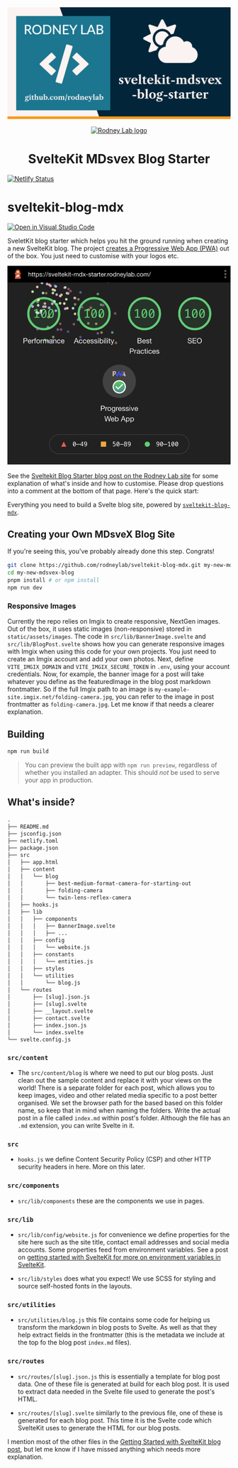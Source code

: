 <img src="./images/rodneylab-github-sveltekit-blog-mdx.png" alt="Rodney Lab sveltekit-blog-mdx Github banner">

<p align="center">
  <a aria-label="Open Rodney Lab site" href="https://rodneylab.com" rel="nofollow noopener noreferrer">
    <img alt="Rodney Lab logo" src="https://rodneylab.com/assets/icon.png" width="60" />
  </a>
</p>
<h1 align="center">
  SvelteKit MDsvex Blog Starter
</h1>

[![Netlify Status](https://api.netlify.com/api/v1/badges/8d9d4d4d-6fdf-439c-944f-7a73791b676d/deploy-status)](https://app.netlify.com/sites/zealous-jackson-f2037b/deploys)

# sveltekit-blog-mdx

[![Open in Visual Studio Code](https://open.vscode.dev/badges/open-in-vscode.svg)](https://open.vscode.dev/rodneylab/sveltekit-blog-mdx)

SveletKit blog starter which helps you hit the ground running when creating a new SvelteKit blog. The project <a aria-label="Read about how to customise the P W A functionality" href="https://rodneylab.com/sveltekit-pwa/">creates a Progressive Web App (PWA)</a> out of the box. You just need to customise with your logos etc.

<img src="./images/rodneylab-github-sveltekit-blog-mdx-lighthouse.png" alt="Rodney Lab sveltekit-blog-mdx Github banner">

See the [Sveltekit Blog Starter blog post on the Rodney Lab site](https://rodneylab.com/sveltekit-blog-starter/) for some explanation of what's inside and how to customise. Please drop questions into a comment at the bottom of that page. Here's the quick start:

Everything you need to build a Svelte blog site, powered by [`sveltekit-blog-mdx`](https://github.com/rodneylab/sveltekit-blog-mdx.git).

## Creating your Own MDsveX Blog Site

If you're seeing this, you've probably already done this step. Congrats!

```bash
git clone https://github.com/rodneylab/sveltekit-blog-mdx.git my-new-mdsvex-blog
cd my-new-mdsvex-blog
pnpm install # or npm install
npm run dev
```

### Responsive Images

Currently the repo relies on Imgix to create responsive, NextGen images. Out of the box, it uses static images (non-responsive) stored in `static/assets/images`. The code in `src/lib/BannerImage.svelte` and `src/lib/BlogPost.svelte` shows how you can generate responsive images with Imgix when using this code for your own projects. You just need to create an Imgix account and add your own photos. Next, define `VITE_IMGIX_DOMAIN` and `VITE_IMGIX_SECURE_TOKEN` in `.env`, using your account credentials. Now, for example, the banner image for a post will take whatever you define as the featuredImage in the blog post markdown frontmatter. So if the full Imgix path to an image is `my-example-site.imgix.net/folding-camera.jpg`, you can refer to the image in post frontmatter as `folding-camera.jpg`. Let me know if that needs a clearer explanation.

## Building

```bash
npm run build
```

> You can preview the built app with `npm run preview`, regardless of whether you installed an adapter. This should _not_ be used to serve your app in production.

## What's inside?

```
.
├── README.md
├── jsconfig.json
├── netlify.toml
├── package.json
├── src
│   ├── app.html
│   ├── content
│   │   └── blog
│   │       ├── best-medium-format-camera-for-starting-out
│   │       ├── folding-camera
│   │       └── twin-lens-reflex-camera
│   ├── hooks.js
│   ├── lib
│   │   ├── components
│   │   │   ├── BannerImage.svelte
│   │   │   ├── ...
│   │   ├── config
│   │   │   └── website.js
│   │   ├── constants
│   │   │   └── entities.js
│   │   ├── styles
│   │   └── utilities
│   │       └── blog.js
│   └── routes
│       ├── [slug].json.js
│       ├── [slug].svelte
│       ├── __layout.svelte
│       ├── contact.svelte
│       ├── index.json.js
│       └── index.svelte
└── svelte.config.js
```

### `src/content`

- The `src/content/blog` is where we need to put our blog posts. Just clean out the sample content and replace it with your views on the world! There is a separate folder for each post, which allows you to keep images, video and other related media specific to a post better organised. We set the browser path for the based based on this folder name, so keep that in mind when naming the folders. Write the actual post in a file called `index.md` within post's folder. Although the file has an `.md` extension, you can write Svelte in it.

### `src`

- `hooks.js` we define Content Security Policy (CSP) and other HTTP security headers in here. More on this later.

### `src/components`

- `src/lib/components` these are the components we use in pages.

### `src/lib`

- `src/lib/config/website.js` for convenience we define properties for the site here such as the site title, contact email addresses and social media accounts. Some properties feed from environment variables. See a post on <a aria-label="Read recent Rodney Lab post on Getting Started with Svelte Kit" href="https://rodneylab.com/getting-started-with-sveltekit/#sveltekitEnvironmentVariables">getting started with SvelteKit for more on environment variables in SvelteKit</a>.

- `src/lib/styles` does what you expect! We use SCSS for styling and source self-hosted fonts in the layouts.

### `src/utilities`

- `src/utilities/blog.js` this file contains some code for helping us transform the markdown in blog posts to Svelte. As well as that they help extract fields in the frontmatter (this is the metadata we include at the top fo the blog post `index.md` files).

### `src/routes`

- `src/routes/[slug].json.js` this is essentially a template for blog post data. One of these file is generated at build for each blog post. It is used to extract data needed in the Svelte file used to generate the post's HTML.

- `src/routes/[slug].svelte` similarly to the previous file, one of these is generated for each blog post. This time it is the Svelte code which SvelteKit uses to generate the HTML for our blog posts.

I mention most of the other files in the <a aria-label="Read recent Rodney Lab post on Getting Started with Svelte Kit" href="https://rodneylab.com/getting-started-with-sveltekit/">Getting Started with SvelteKit blog post</a>, but let me know if I have missed anything which needs more explanation.

